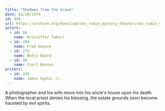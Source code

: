 ```yaml
---
title: "Shadows from the Grave"
date: 02/28/1979
id: 958
url: https://archive.org/download/cbs_radio_mystery_theater/cbs_radio_mystery_theater-0951-1000.zip/cbs_radio_mystery_theater-0951-1000%2Fcbsrmt_0958_shadows_from_the_grave.mp3
actors:  
  - id: 66
    name: Kristoffer Tabori  
  - id: 204
    name: Fred Gwynne  
  - id: 274
    name: Betsy Beard  
  - id: 90
    name: Court Benson
writers:  
  - id: 294
    name: James Agate, Jr.
---
```

A photographer and his wife move into his uncle's house upon his death. When the local priest denies his blessing, the estate grounds soon become haunted by evil spirits.
